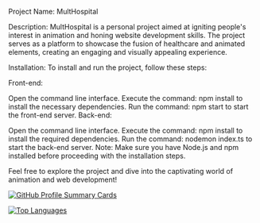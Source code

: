 Project Name: MultHospital

Description:
MultHospital is a personal project aimed at igniting people's interest in animation and honing website development skills. The project serves as a platform to showcase the fusion of healthcare and animated elements, creating an engaging and visually appealing experience.

Installation:
To install and run the project, follow these steps:

Front-end:

Open the command line interface.
Execute the command: npm install to install the necessary dependencies.
Run the command: npm start to start the front-end server.
Back-end:

Open the command line interface.
Execute the command: npm install to install the required dependencies.
Run the command: nodemon index.ts to start the back-end server.
Note: Make sure you have Node.js and npm installed before proceeding with the installation steps.

Feel free to explore the project and dive into the captivating world of animation and web development!

[![GitHub Profile Summary Cards](http://github-profile-summary-cards.vercel.app/api/cards/profile-details?username=gibloor&theme=default)](https://github.com/gibloor/MultHospital)

[![Top Languages](http://github-profile-summary-cards.vercel.app/api/cards/most-commit-language?username=gibloor&theme=default)](https://github.com/gibloor/MultHospital)